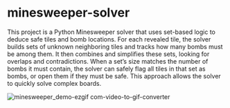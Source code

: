 # minesweeper-solver

This project is a Python Minesweeper solver that uses set-based logic to deduce safe tiles and bomb locations. For each revealed tile, the solver builds sets of unknown neighboring tiles and tracks how many bombs must be among them. It then combines and simplifies these sets, looking for overlaps and contradictions. When a set’s size matches the number of bombs it must contain, the solver can safely flag all tiles in that set as bombs, or open them if they must be safe. This approach allows the solver to quickly solve complex boards.

![minesweeper_demo-ezgif com-video-to-gif-converter](https://github.com/user-attachments/assets/bd45f168-3c59-411a-944b-3b2431867b53)
